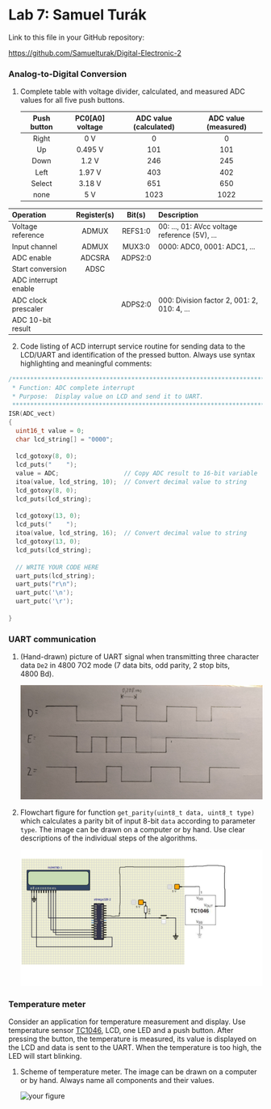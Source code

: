 # Lab 7: Samuel Turák

Link to this file in your GitHub repository:

https://github.com/Samuelturak/Digital-Electronic-2

### Analog-to-Digital Conversion

1. Complete table with voltage divider, calculated, and measured ADC values for all five push buttons.

   | **Push button** | **PC0[A0] voltage** | **ADC value (calculated)** | **ADC value (measured)** |
   | :-: | :-: | :-: | :-: |
   | Right  | 0&nbsp;V | 0   | 0 |
   | Up     | 0.495&nbsp;V | 101 | 101 |
   | Down   | 1.2&nbsp;V    |  246   | 245 |
   | Left   | 1.97&nbsp;V    |  403   | 402 |
   | Select | 3.18&nbsp;V    |   651  | 650 |
   | none   | 5&nbsp;V   |  1023   | 1022 |


| **Operation** | **Register(s)** | **Bit(s)** | **Description** |
   | :-- | :-: | :-: | :-- |
   | Voltage reference    | ADMUX | REFS1:0 | 00: ..., 01: AVcc voltage reference (5V), ... |
   | Input channel        | ADMUX | MUX3:0 | 0000: ADC0, 0001: ADC1, ... |
   | ADC enable           | ADCSRA | ADPS2:0 |  |
   | Start conversion     | ADSC |  |  |
   | ADC interrupt enable |  |  |  |
   | ADC clock prescaler  |  | ADPS2:0 | 000: Division factor 2, 001: 2, 010: 4, ...|
   | ADC 10-bit result    |  |  |  |

2. Code listing of ACD interrupt service routine for sending data to the LCD/UART and identification of the pressed button. Always use syntax highlighting and meaningful comments:

```c
/**********************************************************************
 * Function: ADC complete interrupt
 * Purpose:  Display value on LCD and send it to UART.
 **********************************************************************/
ISR(ADC_vect)
{
  uint16_t value = 0;
  char lcd_string[] = "0000";

  lcd_gotoxy(8, 0);
  lcd_puts("    ");
  value = ADC;                  // Copy ADC result to 16-bit variable
  itoa(value, lcd_string, 10);  // Convert decimal value to string
  lcd_gotoxy(8, 0);
  lcd_puts(lcd_string);
  
  lcd_gotoxy(13, 0);
  lcd_puts("    ");
  itoa(value, lcd_string, 16);  // Convert decimal value to string
  lcd_gotoxy(13, 0);
  lcd_puts(lcd_string);
  
  // WRITE YOUR CODE HERE
  uart_puts(lcd_string);
  uart_puts("r\n");
  uart_putc('\n');
  uart_putc('\r');
  
}
```


### UART communication

1. (Hand-drawn) picture of UART signal when transmitting three character data `De2` in 4800 7O2 mode (7 data bits, odd parity, 2 stop bits, 4800&nbsp;Bd).

   ![your figure](Images/UART_signal.jpg)

2. Flowchart figure for function `get_parity(uint8_t data, uint8_t type)` which calculates a parity bit of input 8-bit `data` according to parameter `type`. The image can be drawn on a computer or by hand. Use clear descriptions of the individual steps of the algorithms.

   ![your figure](Images/Scheme.png)


### Temperature meter

Consider an application for temperature measurement and display. Use temperature sensor [TC1046](http://ww1.microchip.com/downloads/en/DeviceDoc/21496C.pdf), LCD, one LED and a push button. After pressing the button, the temperature is measured, its value is displayed on the LCD and data is sent to the UART. When the temperature is too high, the LED will start blinking.

1. Scheme of temperature meter. The image can be drawn on a computer or by hand. Always name all components and their values.

   ![your figure]()